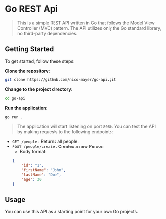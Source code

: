 # Go REST Api

> This is a simple REST API written in Go that follows the Model View Controller (MVC) pattern. The
> API utilizes only the Go standard library, no third-party dependencies.

## Getting Started

To get started, follow these steps:

**Clone the repository:**

```bash
git clone https://github.com/nico-mayer/go-api.git
```

**Change to the project directory:**

```bash
cd go-api
```

**Run the application:**

```bash
go run .
```

> The application will start listening on port `8080`. You can test the API by making requests to the
> following endpoints:

-   `GET /people` : Returns all people.
-   `POST /people/create` : Creates a new Person
    -   Body format:
    ```json
    {
    	"id": "1",
    	"firstName": "John",
    	"lastName": "Doe",
    	"age": 30
    }
    ```

## Usage

You can use this API as a starting point for your own Go projects.
